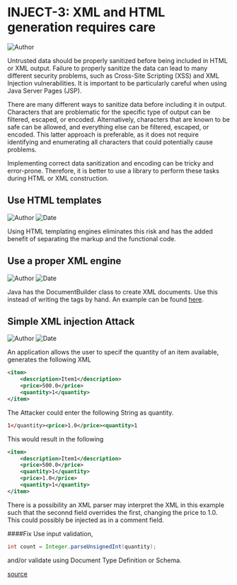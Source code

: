 # INJECT-3: XML and HTML generation requires care
![Author](https://img.shields.io/badge/Author-Oracle-blue.svg)


Untrusted data should be properly sanitized before being included in HTML or XML output. Failure to properly sanitize the data can lead to many different security problems, such as Cross-Site Scripting (XSS) and XML Injection vulnerabilities. It is important to be particularly careful when using Java Server Pages (JSP).

There are many different ways to sanitize data before including it in output. Characters that are problematic for the specific type of output can be filtered, escaped, or encoded. Alternatively, characters that are known to be safe can be allowed, and everything else can be filtered, escaped, or encoded. This latter approach is preferable, as it does not require identifying and enumerating all characters that could potentially cause problems.

Implementing correct data sanitization and encoding can be tricky and error-prone. Therefore, it is better to use a library to perform these tasks during HTML or XML construction.

## Use HTML templates
![Author](https://img.shields.io/badge/Author-Robin.Peiremans-blue.svg)
![Date](https://img.shields.io/badge/Date-20180101-lightgrey.svg)

Using HTML templating engines eliminates this risk and has the added benefit of separating the markup and the functional code.

## Use a proper XML engine
![Author](https://img.shields.io/badge/Author-Robin.Peiremans-blue.svg)
![Date](https://img.shields.io/badge/Date-20180101-lightgrey.svg)

Java has the DocumentBuilder class to create XML documents. Use this instead of writing the tags by hand.
An example can be found [here](http://www.mkyong.com/java/how-to-create-xml-file-in-java-dom/).

## Simple XML injection Attack
![Author](https://img.shields.io/badge/Author-Jürgen.Taverniers-blue.svg)
![Date](https://img.shields.io/badge/Date-20180124-lightgrey.svg)

An application allows the user to specif the quantity of an item available, generates the following XML
````XML
<item>
    <description>Item1</description>
    <price>500.0</price>
    <quantity>1</quantity>
</item>
````
The Attacker could enter the following String as quantity.
````XML
1</quantity><price>1.0</price><quantity>1
````
This would result in the following
````XML
<item>
    <description>Item1</description>
    <price>500.0</price>
    <quantity>1</quantity>
    <price>1.0</price>
    <quantity>1</quantity>
</item>
````
There is a possibility an XML parser may interpret the XML in this example such that the seconnd field overrides the first, changing the price to 1.0.
This could possibly  be injected as in a comment field.

####Fix
Use input validation, 
````Java
int count = Integer.parseUnsignedInt(quantity);
````
and/or validate using Document Type Definition or Schema.

[source](https://wiki.sei.cmu.edu/confluence/display/java/IDS16-J.+Prevent+XML+Injection)